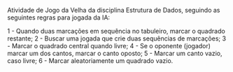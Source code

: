 Atividade de Jogo da Velha da disciplina Estrutura de Dados, seguindo as seguintes regras para jogada da IA:

1 - Quando duas marcações em sequência no tabuleiro, marcar o quadrado restante;
2 - Buscar uma jogada que crie duas sequências de marcações;
3 - Marcar o quadrado central quando livre;
4 - Se o oponente (jogador) marcar um dos cantos, marcar o canto oposto;
5 - Marcar um canto vazio, caso livre;
6 - Marcar aleatoriamente um quadrado vazio.
